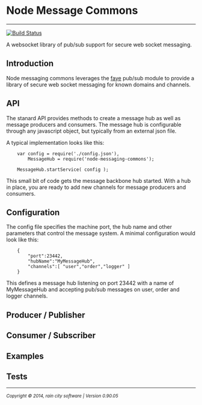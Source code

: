 # Node Message Commons
- - -

[![Build Status](https://travis-ci.org/darrylwest/node-messaging-commons.svg?branch=master)](https://travis-ci.org/darrylwest/node-messaging-commons)

A websocket library of pub/sub support for secure web socket messaging.

## Introduction
Node messaging commons leverages the [faye](http://faye.jcoglan.com/) pub/sub module to provide a library of secure web socket messaging for known domains and channels.

## API

The stanard API provides methods to create a message hub as well as message producers and consumers.  The message hub is configurable through any javascript
object, but typically from an external json file.

A typical implementation looks like this:

~~~
	var config = require('./config.json'),
    	MessageHub = require('node-messaging-commons');
        
    MessageHub.startService( config );
~~~

This small bit of code gets the message backbone hub started.  With a hub in place, you are ready to add new channels for message producers and consumers.

## Configuration

The config file specifies the machine port, the hub name and other parameters that control the message system.  A minimal configuration would look like this:

~~~
	{
    	"port":23442,
        "hubName":"MyMessageHub",
        "channels":[ "user","order","logger" ]
    }
~~~

This defines a message hub listening on port 23442 with a name of MyMessageHub and accepting pub/sub messages on user, order and logger channels.

## Producer / Publisher

## Consumer / Subscriber

## Examples

## Tests

- - -
<p><small><em>Copyright © 2014, rain city software | Version 0.90.05</em></small></p>
